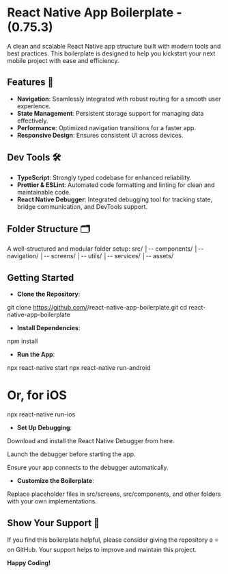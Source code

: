 # React Native App Boilerplate - (0.75.3)

A clean and scalable React Native app structure built with modern tools and best practices. This boilerplate is designed to help you kickstart your next mobile project with ease and efficiency.

## Features 🚀

- **Navigation**: Seamlessly integrated with robust routing for a smooth user experience.
- **State Management**: Persistent storage support for managing data effectively.
- **Performance**: Optimized navigation transitions for a faster app.
- **Responsive Design**: Ensures consistent UI across devices.

## Dev Tools 🛠️

- **TypeScript**: Strongly typed codebase for enhanced reliability.
- **Prettier & ESLint**: Automated code formatting and linting for clean and maintainable code.
- **React Native Debugger**: Integrated debugging tool for tracking state, bridge communication, and DevTools support.

## Folder Structure 🗂️

A well-structured and modular folder setup:
src/
│-- components/
│-- navigation/
│-- screens/
│-- utils/
│-- services/
│-- assets/


## Getting Started 
- **Clone the Repository**:

git clone https://github.com/<your-username>/react-native-app-boilerplate.git
cd react-native-app-boilerplate

- **Install Dependencies**:

npm install

- **Run the App**:

npx react-native start
npx react-native run-android
# Or, for iOS
npx react-native run-ios

- **Set Up Debugging**:

Download and install the React Native Debugger from here.

Launch the debugger before starting the app.

Ensure your app connects to the debugger automatically.

- **Customize the Boilerplate**:

Replace placeholder files in src/screens, src/components, and other folders with your own implementations.

## Show Your Support 🌟

If you find this boilerplate helpful, please consider giving the repository a ⭐ on GitHub. Your support helps to improve and maintain this project.

**Happy Coding!**


